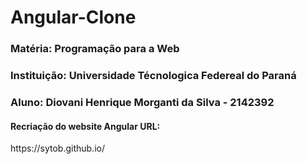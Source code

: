 <h1>Angular-Clone</h1>

<h3>Matéria: Programação para a Web</h3>
<h3>Instituição: Universidade Técnologica Federeal do Paraná</h3>

<h3>Aluno: Diovani Henrique Morganti da Silva - 2142392
</h3>

<h4> Recriação do website Angular URL:</h4> https://sytob.github.io/

